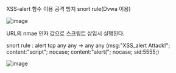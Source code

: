 XSS-alert 함수 이용 공격 방지 snort rule(Dvwa 이용)

![image](https://user-images.githubusercontent.com/52124043/61203879-9dd3a580-a726-11e9-9d2a-9d849edeb095.png)

URL의 nmae 인자 값으로 스크립트 삽입시 실행된다.

snort rule : alert tcp any any -> any any (msg:"XSS_alert Attack!"; content:"script"; nocase; content:"alert("; nocase; sid:5555;)

![image](https://user-images.githubusercontent.com/52124043/61435915-96094080-a974-11e9-9746-eaa402662d68.png)
